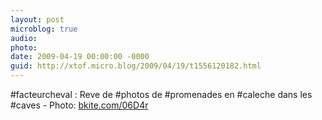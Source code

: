 ```yaml
---
layout: post
microblog: true
audio: 
photo: 
date: 2009-04-19 00:00:00 -0000
guid: http://xtof.micro.blog/2009/04/19/t1556120182.html
---
```

#facteurcheval : Reve de #photos de #promenades en #caleche dans les #caves  - Photo: [bkite.com/06D4r](http://bkite.com/06D4r)
